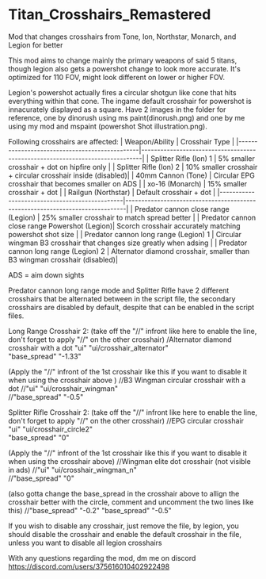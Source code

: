 # Titan_Crosshairs_Remastered
Mod that changes crosshairs from Tone, Ion, Northstar, Monarch, and Legion for better 

This mod aims to change mainly the primary weapons of said 5 titans, though legion also gets a powershot change to look more accurate.
It's optimized for 110 FOV, might look different on lower or higher FOV.

Legion's powershot actually fires a circular shotgun like cone that hits everything within that cone. 
The ingame default crosshair for powershot is innacurately displayed as a square. Have 2 images in the folder for reference, 
one by dinorush using ms paint(dinorush.png) and one by me using my mod and mspaint (powershot Shot illustration.png).

Following crosshairs are affected:
| Weapon/Ability                                | Crosshair Type                                                               |
|-----------------------------------------------|------------------------------------------------------------------------------|
| Splitter Rifle (Ion) 1                        | 5% smaller crosshair + dot on hipfire only                                   |
| Splitter Rifle (Ion) 2                        | 10% smaller crosshair + circular crosshair inside                  (disabled)|
| 40mm Cannon (Tone)                            | Circular EPG crosshair that becomes smaller on ADS                           |
| xo-16 (Monarch)                               | 15% smaller crosshair + dot                                                  |
| Railgun (Northstar)                           | Default crosshair + dot                                                      |
|-----------------------------------------------|------------------------------------------------------------------------------|
| Predator cannon close range (Legion)          | 25% smaller crosshair to match spread better                                 | 
| Predator cannon close range Powershot (Legion)| Scorch crosshair accurately matching powershot shot size                     | 
| Predator cannon long range (Legion)   1       | Circular wingman B3 crosshair that changes size greatly when adsing          |
| Predator cannon long range (Legion)   2       | Alternator diamond crosshair, smaller than B3 wingman crosshair    (disabled)|

ADS = aim down sights

Predator cannon long range mode and Splitter Rifle have 2 different crosshairs that be alternated between in the script file, the secondary crosshairs are disabled by default,
despite that can be enabled in the script files.


Long Range Crosshair 2: (take off the "//" infront like here to enable the line, don't forget to apply "//" on the other crosshair) 
/Alternator diamond crosshair with a dot
"ui"						"ui/crosshair_alternator"					
"base_spread"				"-1.33"								

(Apply the "//" infront of the 1st crosshair like this if you want to disable it when using the crosshair above )
//B3 Wingman circular crosshair with a dot
//"ui"						"ui/crosshair_wingman"						
//"base_spread"				"-0.5"									


Splitter Rifle Crosshair 2: (take off the "//" infront like here to enable the line, don't forget to apply "//" on the other crosshair) 
//EPG circular crosshair
"ui"						"ui/crosshair_circle2"			
"base_spread"				"0"								

(Apply the "//" infront of the 1st crosshair like this if you want to disable it when using the crosshair above) 
//Wingman elite dot crosshair (not visible in ads)
//"ui"						"ui/crosshair_wingman_n"		
//"base_spread"				"0"								

(also gotta change the base_spread in the crosshair above to allign the crosshair better with the circle, comment and uncomment the two lines like this)
//"base_spread"				"-0.2"
"base_spread"				"-0.5"

If you wish to disable any crosshair, just remove the file, by legion, you should disable the crosshair and enable the default crosshair in the file, 
unless you want to disable all legion crosshairs

With any questions regarding the mod, dm me on discord https://discord.com/users/375616010402922498
